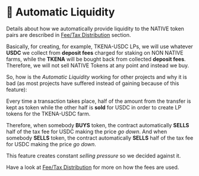 # 🏧 Automatic Liquidity

Details about how we automatically provide liquidity to the NATIVE token pairs are described in [Fee/Tax Distribution](deposit-fee-redistribution.md) section. 

Basically, for creating, for example, TKENA-USDC LPs, we will use whatever **USDC** we collect from **deposit fees** charged for staking on NON NATIVE farms, while the **TKENA** will be bought back from collected **deposit fees**. Therefore, we will not sell NATIVE Tokens at any point and instead we buy.

So, how is the _Automatic Liquidity_ working for other projects and why it is bad \(as most projects have suffered instead of gaining because of this feature\):

Every time a transaction takes place, half of the amount from the transfer is kept as token while the other half is **sold** for USDC in order to create LP tokens for the TKENA-USDC farm.

Therefore, when somebody **BUYS** token, the contract automatically **SELLS** half of the tax fee for USDC making the price _go down_. And when somebody **SELLS** token, the contract automatically **SELLS** half of the tax fee for USDC making the price _go down_.

This feature creates constant _selling pressure_ so we decided against it.

Have a look at [Fee/Tax Distribution](deposit-fee-redistribution.md) for more on how the fees are used.

